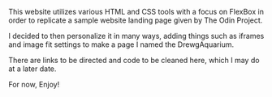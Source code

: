 This website utilizes various HTML and CSS tools with a focus on FlexBox in order to replicate a sample website landing page given by The Odin Project.

I decided to then personalize it in many ways, adding things such as iframes and image fit settings to make a page I named the DrewgAquarium.

There are links to be directed and code to be cleaned here, which I may do at a later date.

For now, Enjoy!